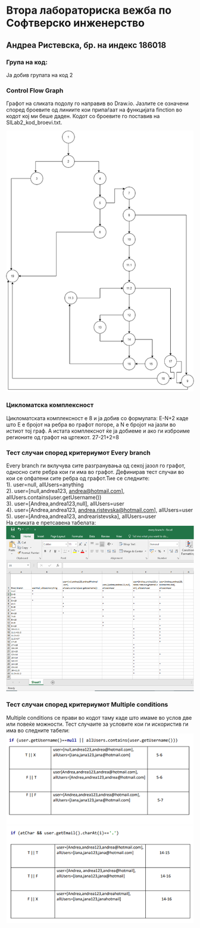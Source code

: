 # Втора лабораториска вежба по Софтверско инженерство
## Андреа Ристевска, бр. на индекс 186018
### Група на код:
Ја добив групата на код 2
### Control Flow Graph
Графот на сликата подолу го направив во Draw.io. Јазлите се означени според броевите од линиите кои припаѓаат на функцијата finction во кодот кој ми беше даден. Кодот со броевите го поставив на SILab2_kod_broevi.txt.

![](diagram.png)
### Цикломатска комплексност
Цикломатската комплексност е 8 и  ја добив со формулата:
E-N+2 каде што Е е бројот на ребра во графот погоре, а N е бројот на јазли во истиот тој граф. А истата комплекснот ќе ја добиеме и ако ги изброиме регионите од графот на цртежот.
27-21+2=8

### Тест случаи според критериумот Every branch
Every branch ги вклучува сите разгранувања од секој јазол го графот, односно сите ребра кои ги има во графот. Дефинирав  тест случаи во кои се опфатени сите ребра од графот.Тие се следните:<br/>
1). user=null, allUsers=anything<br/>
2). user=[null,andrea123, andrea@hotmail.com], allUsers.contains(user.getUsername())<br/>
3). user=[Andrea,andrea123,null], allUsers=user<br/>
4). user=[Andrea,andrea123, andrea.ristevska@hotmail.com], allUsers=user<br/>
5). user=[Andrea,andrea123, andrearistevska], allUsers=user<br/>
На сликата е претсавена табелата:
![](every_branch_tabela.png)
### Тест случаи според критериумот Multiple conditions
Multiple conditions се прави во кодот таму каде што имаме во услов две или повеќе можности. Тест случаите за условите кои ги искористив ги има во следните табели:
![](multiple_1.png) ![](multiple_2.png)
